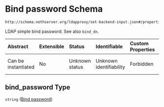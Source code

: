 # Bind password Schema

```txt
http://schema.nethserver.org/ldapproxy/set-backend-input.json#/properties/bind_password
```

LDAP simple bind password. See also `bind_dn`.

| Abstract            | Extensible | Status         | Identifiable            | Custom Properties | Additional Properties | Access Restrictions | Defined In                                                                         |
| :------------------ | :--------- | :------------- | :---------------------- | :---------------- | :-------------------- | :------------------ | :--------------------------------------------------------------------------------- |
| Can be instantiated | No         | Unknown status | Unknown identifiability | Forbidden         | Allowed               | none                | [set-backend-input.json*](ldapproxy/set-backend-input.json "open original schema") |

## bind_password Type

`string` ([Bind password](set-backend-input-properties-bind-password.md))
